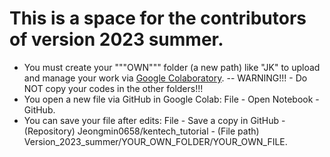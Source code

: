 # This is a space for the contributors of version 2023 summer.

- You must create your """OWN""" folder (a new path) like "JK" to upload and manage your work via [Google Colaboratory](https://colab.research.google.com).
 -- WARNING!!! - Do NOT copy your codes in the other folders!!!
- You open a new file via GitHub in Google Colab: File - Open Notebook - GitHub.
- You can save your file after edits: File - Save a copy in GitHub - (Repository) Jeongmin0658/kentech_tutorial - (File path) Version_2023_summer/YOUR_OWN_FOLDER/YOUR_OWN_FILE.
